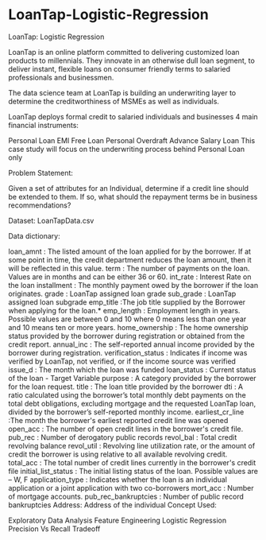 # LoanTap-Logistic-Regression
LoanTap: Logistic Regression

LoanTap is an online platform committed to delivering customized loan products to millennials. They innovate in an otherwise dull loan segment, to deliver instant, flexible loans on consumer friendly terms to salaried professionals and businessmen.

The data science team at LoanTap is building an underwriting layer to determine the creditworthiness of MSMEs as well as individuals.

LoanTap deploys formal credit to salaried individuals and businesses 4 main financial instruments:

Personal Loan
EMI Free Loan
Personal Overdraft
Advance Salary Loan
This case study will focus on the underwriting process behind Personal Loan only

Problem Statement:

Given a set of attributes for an Individual, determine if a credit line should be extended to them. If so, what should the repayment terms be in business recommendations?

Dataset: LoanTapData.csv

Data dictionary:

loan_amnt : The listed amount of the loan applied for by the borrower. If at some point in time, the credit department reduces the loan amount, then it will be reflected in this value.
term : The number of payments on the loan. Values are in months and can be either 36 or 60.
int_rate : Interest Rate on the loan
installment : The monthly payment owed by the borrower if the loan originates.
grade : LoanTap assigned loan grade
sub_grade : LoanTap assigned loan subgrade
emp_title :The job title supplied by the Borrower when applying for the loan.*
emp_length : Employment length in years. Possible values are between 0 and 10 where 0 means less than one year and 10 means ten or more years.
home_ownership : The home ownership status provided by the borrower during registration or obtained from the credit report.
annual_inc : The self-reported annual income provided by the borrower during registration.
verification_status : Indicates if income was verified by LoanTap, not verified, or if the income source was verified
issue_d : The month which the loan was funded
loan_status : Current status of the loan - Target Variable
purpose : A category provided by the borrower for the loan request.
title : The loan title provided by the borrower
dti : A ratio calculated using the borrower’s total monthly debt payments on the total debt obligations, excluding mortgage and the requested LoanTap loan, divided by the borrower’s self-reported monthly income.
earliest_cr_line :The month the borrower's earliest reported credit line was opened
open_acc : The number of open credit lines in the borrower's credit file.
pub_rec : Number of derogatory public records
revol_bal : Total credit revolving balance
revol_util : Revolving line utilization rate, or the amount of credit the borrower is using relative to all available revolving credit.
total_acc : The total number of credit lines currently in the borrower's credit file
initial_list_status : The initial listing status of the loan. Possible values are – W, F
application_type : Indicates whether the loan is an individual application or a joint application with two co-borrowers
mort_acc : Number of mortgage accounts.
pub_rec_bankruptcies : Number of public record bankruptcies
Address: Address of the individual
Concept Used:

Exploratory Data Analysis
Feature Engineering
Logistic Regression
Precision Vs Recall Tradeoff
